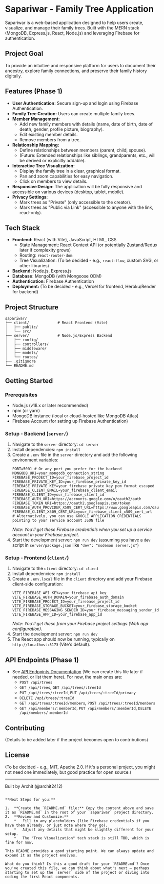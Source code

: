 # Sapariwar - Family Tree Application

Sapariwar is a web-based application designed to help users create, visualize, and manage their family trees. Built with the MERN stack (MongoDB, Express.js, React, Node.js) and leveraging Firebase for authentication.

## Project Goal

To provide an intuitive and responsive platform for users to document their ancestry, explore family connections, and preserve their family history digitally.

## Features (Phase 1)

*   **User Authentication:** Secure sign-up and login using Firebase Authentication.
*   **Family Tree Creation:** Users can create multiple family trees.
*   **Member Management:**
    *   Add new family members with details (name, date of birth, date of death, gender, profile picture, biography).
    *   Edit existing member details.
    *   Remove members from a tree.
*   **Relationship Mapping:**
    *   Define relationships between members (parent, child, spouse).
    *   (Future: Extended relationships like siblings, grandparents, etc., will be derived or explicitly addable).
*   **Interactive Tree Visualization:**
    *   Display the family tree in a clear, graphical format.
    *   Pan and zoom capabilities for easy navigation.
    *   Click on members to view details.
*   **Responsive Design:** The application will be fully responsive and accessible on various devices (desktop, tablet, mobile).
*   **Privacy Settings:**
    *   Mark trees as "Private" (only accessible to the creator).
    *   Mark trees as "Public via Link" (accessible to anyone with the link, read-only).

## Tech Stack

*   **Frontend:** React (with Vite), JavaScript, HTML, CSS
    *   State Management: React Context API (or potentially Zustand/Redux later if complexity grows)
    *   Routing: `react-router-dom`
    *   Tree Visualization: (To be decided - e.g., `react-flow`, custom SVG, or other libraries)
*   **Backend:** Node.js, Express.js
*   **Database:** MongoDB (with Mongoose ODM)
*   **Authentication:** Firebase Authentication
*   **Deployment:** (To be decided - e.g., Vercel for frontend, Heroku/Render for backend)

## Project Structure

```
sapariwar/
├── client/             # React Frontend (Vite)
│   ├── public/
│   └── src/
├── server/             # Node.js/Express Backend
│   ├── config/
│   ├── controllers/
│   ├── middleware/
│   ├── models/
│   └── routes/
├── .gitignore
└── README.md
```

## Getting Started

### Prerequisites

*   Node.js (v18.x or later recommended)
*   npm (or yarn)
*   MongoDB instance (local or cloud-hosted like MongoDB Atlas)
*   Firebase Account (for setting up Firebase Authentication)

### Setup - Backend (`server/`)

1.  Navigate to the `server` directory: `cd server`
2.  Install dependencies: `npm install`
3.  Create a `.env` file in the `server` directory and add the following environment variables:
    ```env
    PORT=5001 # Or any port you prefer for the backend
    MONGODB_URI=your_mongodb_connection_string
    FIREBASE_PROJECT_ID=your_firebase_project_id
    FIREBASE_PRIVATE_KEY_ID=your_firebase_private_key_id
    FIREBASE_PRIVATE_KEY=your_firebase_private_key_pem_format_escaped
    FIREBASE_CLIENT_EMAIL=your_firebase_client_email
    FIREBASE_CLIENT_ID=your_firebase_client_id
    FIREBASE_AUTH_URI=https://accounts.google.com/o/oauth2/auth
    FIREBASE_TOKEN_URI=https://oauth2.googleapis.com/token
    FIREBASE_AUTH_PROVIDER_X509_CERT_URL=https://www.googleapis.com/oauth2/v1/certs
    FIREBASE_CLIENT_X509_CERT_URL=your_firebase_client_x509_cert_url
    # Alternatively, you can use GOOGLE_APPLICATION_CREDENTIALS pointing to your service account JSON file
    ```
    *Note: You'll get these Firebase credentials when you set up a service account in your Firebase project.*
4.  Start the development server: `npm run dev` (assuming you have a `dev` script in `server/package.json` like `"dev": "nodemon server.js"`)

### Setup - Frontend (`client/`)

1.  Navigate to the `client` directory: `cd client`
2.  Install dependencies: `npm install`
3.  Create a `.env.local` file in the `client` directory and add your Firebase client-side configuration:
    ```env
    VITE_FIREBASE_API_KEY=your_firebase_api_key
    VITE_FIREBASE_AUTH_DOMAIN=your_firebase_auth_domain
    VITE_FIREBASE_PROJECT_ID=your_firebase_project_id
    VITE_FIREBASE_STORAGE_BUCKET=your_firebase_storage_bucket
    VITE_FIREBASE_MESSAGING_SENDER_ID=your_firebase_messaging_sender_id
    VITE_FIREBASE_APP_ID=your_firebase_app_id
    ```
    *Note: You'll get these from your Firebase project settings (Web app configuration).*
4.  Start the development server: `npm run dev`
5.  The React app should now be running, typically on `http://localhost:5173` (Vite's default).

## API Endpoints (Phase 1)

*   See [API Endpoints Documentation](link_to_api_docs_later.md) (We can create this file later if needed, or list them here). For now, the main ones are:
    *   `POST /api/trees`
    *   `GET /api/trees`, `GET /api/trees/:treeId`
    *   `PUT /api/trees/:treeId`, `PUT /api/trees/:treeId/privacy`
    *   `DELETE /api/trees/:treeId`
    *   `GET /api/trees/:treeId/members`, `POST /api/trees/:treeId/members`
    *   `GET /api/members/:memberId`, `PUT /api/members/:memberId`, `DELETE /api/members/:memberId`

## Contributing

(Details to be added later if the project becomes open to contributions)

## License

(To be decided - e.g., MIT, Apache 2.0. If it's a personal project, you might not need one immediately, but good practice for open source.)

---

Built by Archit (@archit2412)
```

**Next Steps for you:**

1.  **Create the `README.md` file:** Copy the content above and save it as `README.md` in the root of your `sapariwar` project directory.
2.  **Review and Customize:**
    *   Fill in any placeholders (like Firebase credentials if you have them already, or just note where they go).
    *   Adjust any details that might be slightly different for your setup.
    *   The "Tree Visualization" tech stack is still TBD, which is fine for now.

This README provides a good starting point. We can always update and expand it as the project evolves.

What do you think? Is this a good draft for your `README.md`? Once you've created this file, we can think about what's next – perhaps starting to set up the `server` side of the project or diving into coding the first React components.